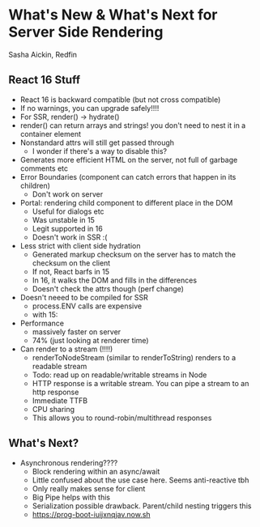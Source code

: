 # What's New & What's Next for Server Side Rendering

Sasha Aickin, Redfin

## React 16 Stuff
- React 16 is backward compatible (but not cross compatible)
- If no warnings, you can upgrade safely!!!!
- For SSR, render() -> hydrate()
- render() can return arrays and strings! you don't need to nest it in a container element
- Nonstandard attrs will still get passed through
    - I wonder if there's a way to disable this?
- Generates more efficient HTML on the server, not full of garbage comments etc
- Error Boundaries (component can catch errors that happen in its children)
    - Don't work on server
- Portal: rendering child component to different place in the DOM
    - Useful for dialogs etc
    - Was unstable in 15
    - Legit supported in 16
    - Doesn't work in SSR :(
- Less strict with client side hydration
    - Generated markup checksum on the server has to match the checksum on the client
    - If not, React barfs in 15
    - In 16, it walks the DOM and fills in the differences
    - Doesn't check the attrs though (perf change)
- Doesn't neeed to be compiled for SSR
    - process.ENV calls are expensive
    - with 15:
- Performance
    - massively faster on server
    - 74% (just looking at renderer time)
- Can render to a stream (!!!!)
    - renderToNodeStream (similar to renderToString) renders to a readable stream
    - Todo: read up on readable/writable streams in Node
    - HTTP response is a writable stream. You can pipe a stream to an http response
    - Immediate TTFB
    - CPU sharing
    - This allows you to round-robin/multithread responses

## What's Next?
- Asynchronous rendering????
    - Block rendering within an async/await
    - Little confused about the use case here. Seems anti-reactive tbh
    - Only really makes sense for client
    - Big Pipe helps with this
    - Serialization possible drawback. Parent/child nesting triggers this
    - https://prog-boot-iuijxnqjav.now.sh
